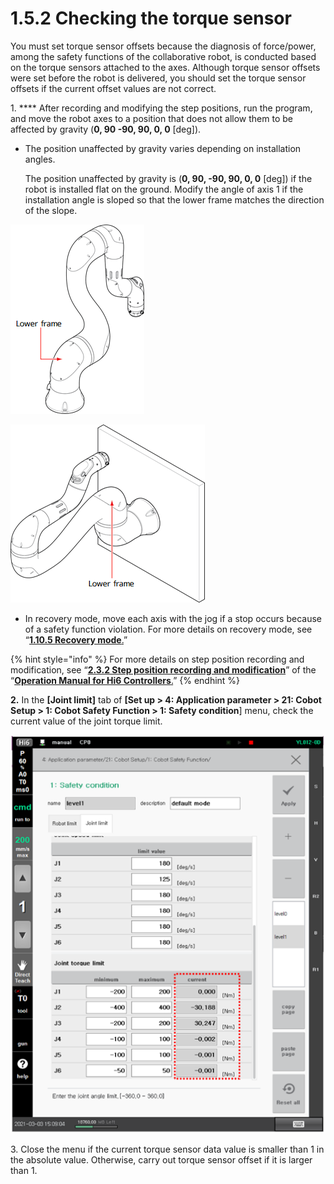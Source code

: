 # 1.5.2 Checking the torque sensor

You must set torque sensor offsets because the diagnosis of force/power, among the safety functions of the collaborative robot, is conducted based on the torque sensors attached to the axes. Although torque sensor offsets were set before the robot is delivered, you should set the torque sensor offsets if the current offset values are not correct.

1\. **** After recording and modifying the step positions, run the program, and move the robot axes to a position that does not allow them to be affected by gravity (**0, 90 -90, 90, 0, 0** \[deg]).

*   The position unaffected by gravity varies depending on installation angles.

    The position unaffected by gravity is (**0, 90, -90, 90, 0, 0** \[deg]) if the robot is installed flat on the ground. Modify the angle of axis 1 if the installation angle is sloped so that the lower frame matches the direction of the slope.

![Figure 1 Robot position when installed flat on the ground (0, 90, -90, 90, 0, 0 \[deg\])](../../../_assets/image.png)

![Figure 2 Robot position when it is wall-mounted (90, 90, -90, 90, 0, 0 \[deg\])](<../../../_assets/image_1.png>)

* In recovery mode, move each axis with the jog if a stop occurs because of a safety function violation. For more details on recovery mode, see “[**1.10.5 Recovery mode**.](../../1-10-safety-condition-monitoring/5-recovery-mode/)”

{% hint style="info" %}
For more details on step position recording and modification, see “[**2.3.2 Step position recording and modification**](https://hyundai-robotics.gitbook.io/hi6-operation-manual/v/op-english/2-operation/2-3-step/step-pose-modify)” of the “[**Operation Manual for Hi6 Controllers**.](https://hyundai-robotics.gitbook.io/hi6-operation-manual/v/op-english/)”
{% endhint %}

**2.** In the **\[Joint limit]** tab of **\[Set up > 4: Application parameter > 21: Cobot Setup > 1: Cobot Safety Function > 1: Safety condition**] menu, check the current value of the joint torque limit.

![](<../../../_assets/image_50.png>)

3\. Close the menu if the current torque sensor data value is smaller than 1 in the absolute value. Otherwise, carry out torque sensor offset if it is larger than 1.
